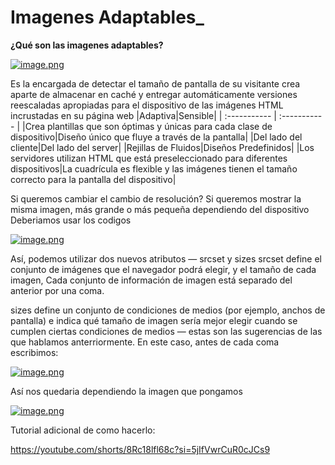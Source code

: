# Imagenes Adaptables_
**¿Qué son las imagenes adaptables?** 

[![image.png](https://i.postimg.cc/Z5bdPmtN/image.png)](https://postimg.cc/YhP0kJS2)

Es la encargada de detectar el tamaño de pantalla de su visitante crea aparte de almacenar en caché y entregar automáticamente versiones reescaladas apropiadas para el dispositivo de las imágenes HTML incrustadas en su página web
|Adaptiva|Sensible|
  | :----------- | :----------- |
 |Crea plantillas que son óptimas y únicas para cada clase de dispositivo|Diseño único que fluye a través de la pantalla|
 |Del lado del cliente|Del lado del server|
 |Rejillas de Fluidos|Diseños Predefinidos|
 |Los servidores utilizan HTML que está preseleccionado para diferentes dispositivos|La cuadrícula es flexible y las imágenes tienen el tamaño correcto para la pantalla del dispositivo|

Si queremos cambiar el cambio de resolución? 
Si queremos mostrar la misma imagen, más grande o más pequeña dependiendo del dispositivo
Deberiamos usar los codigos

[![image.png](https://i.postimg.cc/pTSywc2D/image.png)](https://postimg.cc/k6xn8cR4)


Así, podemos utilizar dos nuevos atributos — srcset y sizes 
srcset define el conjunto de imágenes que el navegador podrá elegir, y el tamaño de cada imagen, Cada conjunto de información de imagen está separado del anterior por una coma.

sizes define un conjunto de condiciones de medios (por ejemplo, anchos de pantalla) e indica qué tamaño de imagen sería mejor elegir cuando se cumplen ciertas condiciones de medios — estas son las sugerencias de las que hablamos anterriormente. En este caso, antes de cada coma escribimos:


[![image.png](https://i.postimg.cc/DfDbH0Zt/image.png)](https://postimg.cc/xqvCb0LR)
  
Así nos quedaria dependiendo la imagen que pongamos


[![image.png](https://i.postimg.cc/XqVGcB7P/image.png)](https://postimg.cc/tZM49T6d)



Tutorial adicional de como hacerlo:

https://youtube.com/shorts/8Rc18lfl68c?si=5jIfVwrCuR0cJCs9
